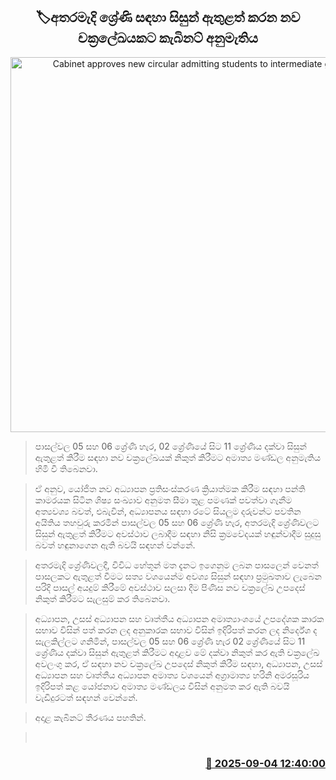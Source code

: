 <p align='center'><b><h2 align='center' title='Cabinet approves new circular admitting students to intermediate grades'>🏷අතරමැදි ශ්‍රේණි සඳහා සිසුන් ඇතුළත් කරන නව චක්‍රලේඛයකට කැබිනට් අනුමැතිය</h2></b></p>
<p align='center'><img src='https://helakuru.sgp1.cdn.digitaloceanspaces.com/esana/images/lib/school-students[1].jpg' width='600' alt='Cabinet approves new circular admitting students to intermediate grades'></p>

> පාසල්වල 05 සහ 06 ශ්‍රේණි හැර, 02 ශ්‍රේණියේ සිට 11 ශ්‍රේණිය දක්වා සිසුන් ඇතුළත් කිරීම සඳහා නව චක්‍රලේඛයක් නිකුත් කිරීමට අමාත්‍ය මණ්ඩල අනුමැතිය හිමි වී තිබෙනවා.

> ඒ අනුව, යෝජිත නව අධ්‍යාපන ප්‍රතිසංස්කරණ ක්‍රියාත්මක කිරීම සඳහා පන්ති කාමරයක සිටින ශිෂ්‍ය සංඛ්‍යාව අනුමත සීමා තුළ පමණක් පවත්වා ගැනීම අත්‍යවශ්‍ය බවත්, එබැවින්, අධ්‍යාපනය සඳහා රටේ සියලුම දරුවන්ට පවතින අයිතිය තහවුරු කරමින් පාසල්වල 05 සහ 06 ශ්‍රේණි හැර, අතරමැදි ශ්‍රේණිවලට සිසුන් ඇතුළත් කිරීමට අවස්ථාව ලබාදීම සඳහා නිසි ක්‍රමවේදයක් හඳුන්වාදීම සුදුසු බවත් හඳුනාගෙන ඇති බවයි සඳහන් වන්නේ.

> අතරමැදි ශ්‍රේණිවලදී, විවිධ හේතූන් මත දැනට ඉගෙනුම ලබන පාසලෙන් වෙනත් පාසලකට ඇතුළත් වීමට සත්‍ය වශයෙන්ම අවශ්‍ය සිසුන් සඳහා ප්‍රමුඛතාව ලැබෙන පරිදි පාසල් අයදුම් කිරීමේ අවස්ථාව සලසා දීම පිණිස නව චක්‍රලේඛ උපදෙස් නිකුත් කිරීමට සැලසුම් කර තිබෙනවා.

> අධ්‍යාපන, උසස් අධ්‍යාපන සහ වෘත්තීය අධ්‍යාපන අමාත්‍යාංශයේ උපදේශක කාරක සභාව විසින් පත් කරන ලද අනුකාරක සභාව විසින් ඉදිරිපත් කරන ලද නිර්දේශ ද සැලකිල්ලට ගනිමින්, පාසල්වල 05 සහ 06 ශ්‍රේණි හැර 02 ශ්‍රේණියේ සිට 11 ශ්‍රේණිය දක්වා සිසුන් ඇතුළත් කිරීමට අදාළව මේ දක්වා නිකුත් කර ඇති චක්‍රලේඛ අවලංගු කර, ඒ සඳහා නව චක්‍රලේඛ උපදෙස් නිකුත් කිරීම සඳහා, අධ්‍යාපන, උසස් අධ්‍යාපන සහ වෘත්තීය අධ්‍යාපන අමාත්‍ය වශයෙන් අග්‍රාමාත්‍ය හරිනි අමරසූරිය ඉදිරිපත් කළ යෝජනාව අමාත්‍ය මණ්ඩලය විසින් අනුමත කර ඇති බවයි වැඩිදුරටත් සඳහන් වෙන්නේ.

> අදාළ කැබිනට් තීරණය පහතින්.

>  



<h3 align='right'><a href='https://www.helakuru.lk/esana/p/113342/'>📅 2025-09-04 12:40:00</a></h3>
